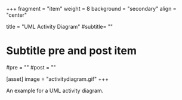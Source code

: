 +++
fragment = "item"
weight = 8
background = "secondary"
align = "center"

title = "UML Activity Diagram"
#subtitle= ""

# Subtitle pre and post item
#pre = ""
#post = ""

[asset]
  image = "activitydiagram.gif"
+++

An example for a UML activity diagram.